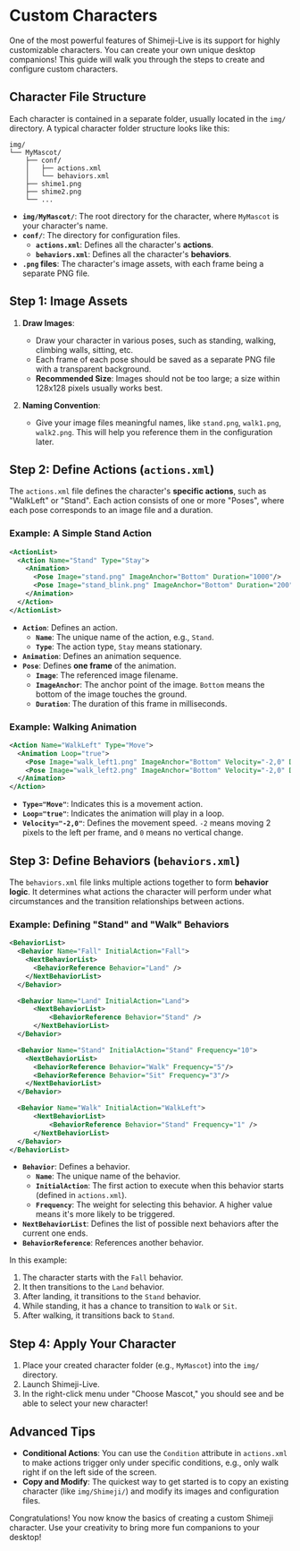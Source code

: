 # Custom Characters

One of the most powerful features of Shimeji-Live is its support for highly customizable characters. You can create your own unique desktop companions! This guide will walk you through the steps to create and configure custom characters.

## Character File Structure

Each character is contained in a separate folder, usually located in the `img/` directory. A typical character folder structure looks like this:

```
img/
└── MyMascot/
    ├── conf/
    │   ├── actions.xml
    │   └── behaviors.xml
    ├── shime1.png
    ├── shime2.png
    └── ...
```

- **`img/MyMascot/`**: The root directory for the character, where `MyMascot` is your character's name.
- **`conf/`**: The directory for configuration files.
  - **`actions.xml`**: Defines all the character's **actions**.
  - **`behaviors.xml`**: Defines all the character's **behaviors**.
- **`.png` files**: The character's image assets, with each frame being a separate PNG file.

## Step 1: Image Assets

1.  **Draw Images**:
    -   Draw your character in various poses, such as standing, walking, climbing walls, sitting, etc.
    -   Each frame of each pose should be saved as a separate PNG file with a transparent background.
    -   **Recommended Size**: Images should not be too large; a size within 128x128 pixels usually works best.

2.  **Naming Convention**:
    -   Give your image files meaningful names, like `stand.png`, `walk1.png`, `walk2.png`. This will help you reference them in the configuration later.

## Step 2: Define Actions (`actions.xml`)

The `actions.xml` file defines the character's **specific actions**, such as "WalkLeft" or "Stand". Each action consists of one or more "Poses", where each pose corresponds to an image file and a duration.

### Example: A Simple Stand Action

```xml
<ActionList>
  <Action Name="Stand" Type="Stay">
    <Animation>
      <Pose Image="stand.png" ImageAnchor="Bottom" Duration="1000"/>
      <Pose Image="stand_blink.png" ImageAnchor="Bottom" Duration="200"/>
    </Animation>
  </Action>
</ActionList>
```

-   **`Action`**: Defines an action.
    -   **`Name`**: The unique name of the action, e.g., `Stand`.
    -   **`Type`**: The action type, `Stay` means stationary.
-   **`Animation`**: Defines an animation sequence.
-   **`Pose`**: Defines **one frame** of the animation.
    -   **`Image`**: The referenced image filename.
    -   **`ImageAnchor`**: The anchor point of the image. `Bottom` means the bottom of the image touches the ground.
    -   **`Duration`**: The duration of this frame in milliseconds.

### Example: Walking Animation

```xml
<Action Name="WalkLeft" Type="Move">
  <Animation Loop="true">
    <Pose Image="walk_left1.png" ImageAnchor="Bottom" Velocity="-2,0" Duration="500"/>
    <Pose Image="walk_left2.png" ImageAnchor="Bottom" Velocity="-2,0" Duration="500"/>
  </Animation>
</Action>
```

-   **`Type="Move"`**: Indicates this is a movement action.
-   **`Loop="true"`**: Indicates the animation will play in a loop.
-   **`Velocity="-2,0"`**: Defines the movement speed. `-2` means moving 2 pixels to the left per frame, and `0` means no vertical change.

## Step 3: Define Behaviors (`behaviors.xml`)

The `behaviors.xml` file links multiple actions together to form **behavior logic**. It determines what actions the character will perform under what circumstances and the transition relationships between actions.

### Example: Defining "Stand" and "Walk" Behaviors

```xml
<BehaviorList>
  <Behavior Name="Fall" InitialAction="Fall">
    <NextBehaviorList>
      <BehaviorReference Behavior="Land" />
    </NextBehaviorList>
  </Behavior>

  <Behavior Name="Land" InitialAction="Land">
      <NextBehaviorList>
          <BehaviorReference Behavior="Stand" />
      </NextBehaviorList>
  </Behavior>

  <Behavior Name="Stand" InitialAction="Stand" Frequency="10">
    <NextBehaviorList>
      <BehaviorReference Behavior="Walk" Frequency="5"/>
      <BehaviorReference Behavior="Sit" Frequency="3"/>
    </NextBehaviorList>
  </Behavior>

  <Behavior Name="Walk" InitialAction="WalkLeft">
      <NextBehaviorList>
          <BehaviorReference Behavior="Stand" Frequency="1" />
      </NextBehaviorList>
  </Behavior>
</BehaviorList>
```

-   **`Behavior`**: Defines a behavior.
    -   **`Name`**: The unique name of the behavior.
    -   **`InitialAction`**: The first action to execute when this behavior starts (defined in `actions.xml`).
    -   **`Frequency`**: The weight for selecting this behavior. A higher value means it's more likely to be triggered.
-   **`NextBehaviorList`**: Defines the list of possible next behaviors after the current one ends.
-   **`BehaviorReference`**: References another behavior.

In this example:
1.  The character starts with the `Fall` behavior.
2.  It then transitions to the `Land` behavior.
3.  After landing, it transitions to the `Stand` behavior.
4.  While standing, it has a chance to transition to `Walk` or `Sit`.
5.  After walking, it transitions back to `Stand`.

## Step 4: Apply Your Character

1.  Place your created character folder (e.g., `MyMascot`) into the `img/` directory.
2.  Launch Shimeji-Live.
3.  In the right-click menu under "Choose Mascot," you should see and be able to select your new character!

## Advanced Tips

-   **Conditional Actions**: You can use the `Condition` attribute in `actions.xml` to make actions trigger only under specific conditions, e.g., only walk right if on the left side of the screen.
-   **Copy and Modify**: The quickest way to get started is to copy an existing character (like `img/Shimeji/`) and modify its images and configuration files.

Congratulations! You now know the basics of creating a custom Shimeji character. Use your creativity to bring more fun companions to your desktop!
